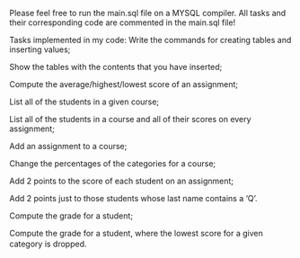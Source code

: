 Please feel free to run the main.sql file on a MYSQL compiler. All tasks and their corresponding code are commented in the main.sql file!

Tasks implemented in my code:
Write the commands for creating tables and inserting values;

Show the tables with the contents that you have inserted;

Compute the average/highest/lowest score of an assignment;

List all of the students in a given course;

List all of the students in a course and all of their scores on every assignment;

Add an assignment to a course;

Change the percentages of the categories for a course;

Add 2 points to the score of each student on an assignment;

Add 2 points just to those students whose last name contains a ‘Q’.

Compute the grade for a student;

Compute the grade for a student, where the lowest score for a given category is dropped.
　
 

